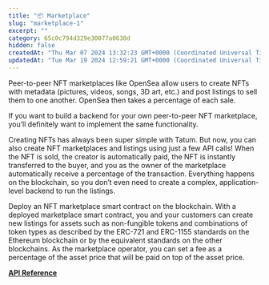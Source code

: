 ```yaml
---
title: "📦 Marketplace"
slug: "marketplace-1"
excerpt: ""
category: 65c0c794d329e30077a0638d
hidden: false
createdAt: "Thu Mar 07 2024 13:32:23 GMT+0000 (Coordinated Universal Time)"
updatedAt: "Tue Mar 19 2024 12:59:21 GMT+0000 (Coordinated Universal Time)"
---
```

Peer-to-peer NFT marketplaces like OpenSea allow users to create NFTs with metadata (pictures, videos, songs, 3D art, etc.) and post listings to sell them to one another. OpenSea then takes a percentage of each sale.

If you want to build a backend for your own peer-to-peer NFT marketplace, you’ll definitely want to implement the same functionality.

Creating NFTs has always been super simple with Tatum. But now, you can also create NFT marketplaces and listings using just a few API calls! When the NFT is sold, the creator is automatically paid, the NFT is instantly transferred to the buyer, and you as the owner of the marketplace automatically receive a percentage of the transaction. Everything happens on the blockchain, so you don’t even need to create a complex, application-level backend to run the listings.

Deploy an NFT marketplace smart contract on the blockchain. With a deployed marketplace smart contract, you and your customers can create new listings for assets such as non-fungible tokens and combinations of token types as described by the ERC-721 and ERC-1155 standards on the Ethereum blockchain or by the equivalent standards on the other blockchains. As the marketplace operator, you can set a fee as a percentage of the asset price that will be paid on top of the asset price.

[**API Reference**](/reference/generatemarketplace)

